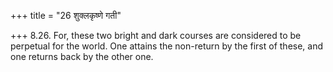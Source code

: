 +++
title = "26 शुक्लकृष्णे गती"

+++
8.26. For, these two bright and dark courses are considered to be
perpetual for the world. One attains the non-return by the first of
these, and one returns back by the other one.
